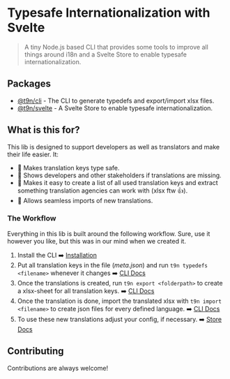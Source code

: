 # Typesafe Internationalization with Svelte

> A tiny Node.js based CLI that provides some tools to improve all things around i18n and a Svelte Store to enable typesafe internationalization.

## Packages

- [@t9n/cli](/packages/cli/README.md) - The CLI to generate typedefs and export/import xlsx files.
- [@t9n/svelte](/packages/svelte/README.md) - A Svelte Store to enable typesafe internationalization.

## What is this for?

This lib is designed to support developers as well as translators and make their life easier. It:

- 📖 Makes translation keys type safe.
- 🚨 Shows developers and other stakeholders if translations are missing.
- 👜 Makes it easy to create a list of all used translation keys and extract something translation agencies can work with (xlsx ftw 👍).
- 🛬 Allows seamless imports of new translations.

### The Workflow

Everything in this lib is built around the following workflow. Sure, use it however you like, but this was in our mind when we created it.

1. Install the CLI ➡️ [Installation](/packages/cli/README.md##Installation)
2. Put all translation keys in the file (_meta.json_) and run `t9n typedefs <filename>` whenever it changes ➡️ [CLI Docs](/packages/cli/README.md)
3. Once the translations is created, run `t9n export <folderpath>` to create a xlsx-sheet for all translation keys. ➡️ [CLI Docs](/packages/cli/README.md)
4. Once the translation is done, import the translated xlsx with `t9n import <filename>` to create json files for every defined language. ➡️ [CLI Docs](/packages/cli/README.md)
5. To use these new translations adjust your config, if necessary. ➡️ [Store Docs](/packages/svelte/README.md)

## Contributing

Contributions are always welcome!
